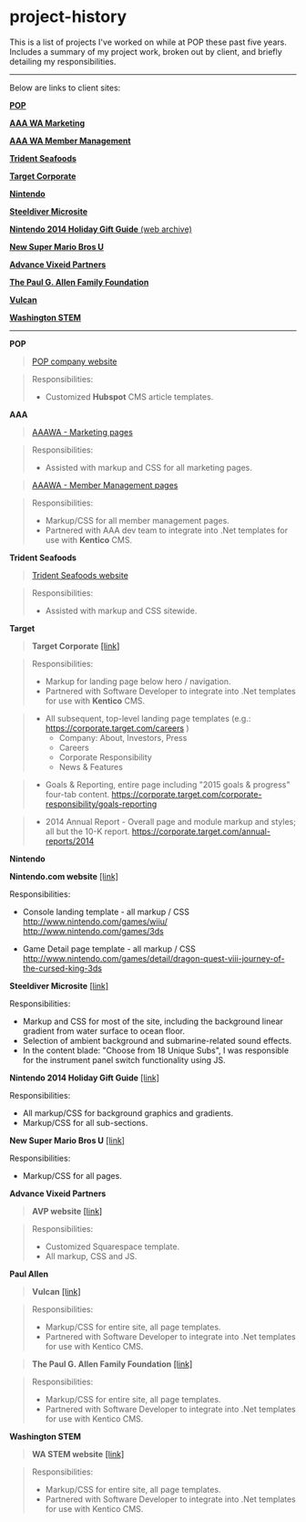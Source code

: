 # project-history

This is a list of projects I've worked on while at POP these past five years. Includes a summary of my project work, broken out by client, and briefly detailing my responsibilities. 

---

Below are links to client sites:

[**POP**](http://www.wearepop.com)

[**AAA WA Marketing**](https://wa.aaa.com/)

[**AAA WA Member Management**](https://secure.wa.aaa.com/membermanagement/join/detail/classic)

[**Trident Seafoods**](http://www.tridentseafoods.com)

[**Target Corporate**](https://corporate.target.com)

[**Nintendo**](http://www.nintendo.com)

[**Steeldiver Microsite**](http://steeldiver.nintendo.com)

[**Nintendo 2014 Holiday Gift Guide** (web archive)](http://web.archive.org/web/20141228124212/http://happyholidays.nintendo.com/)

[**New Super Mario Bros U**](http://newsupermariobrosu.nintendo.com)

[**Advance Vixeid Partners**](http://www.avpgrowth.com)

[**The Paul G. Allen Family Foundation**](http://www.pgafamilyfoundation.org)

[**Vulcan**](http://www.vulcan.com)

[**Washington STEM**](http://wastem.org)





---

**POP**

> [POP company website](http://www.wearepop.com)

> Responsibilities:
> - Customized **Hubspot** CMS article templates.


**AAA**

> [AAAWA - Marketing pages](https://wa.aaa.com)

> Responsibilities:
> - Assisted with markup and CSS for all marketing pages.

> [AAAWA - Member Management pages](https://secure.wa.aaa.com/membermanagement/join/detail/classic)
	
> Responsibilities:
> - Markup/CSS for all member management pages.
> - Partnered with AAA dev team to integrate into .Net templates for use with **Kentico** CMS.


**Trident Seafoods**

> [Trident Seafoods website](http://www.tridentseafoods.com)

> Responsibilities:
> - Assisted with markup and CSS sitewide.


**Target**

> **Target Corporate** [[link]](https://corporate.target.com)

> Responsibilities: 
> - Markup for landing page below hero / navigation.
> - Partnered with Software Developer to integrate into .Net templates for use with **Kentico** CMS.

> - All subsequent, top-level landing page templates (e.g.: https://corporate.target.com/careers )
>	- Company: About, Investors, Press
>	- Careers
>	- Corporate Responsibility
>	- News & Features

> - Goals & Reporting, entire page including "2015 goals & progress" four-tab content.
>	https://corporate.target.com/corporate-responsibility/goals-reporting

> - 2014 Annual Report - Overall page and module markup and styles; all but the 10-K report.
>	https://corporate.target.com/annual-reports/2014


**Nintendo**

**Nintendo.com website** [[link]](http://www.nintendo.com)

Responsibilities:
- Console landing template - all markup / CSS
http://www.nintendo.com/games/wiiu/
http://www.nintendo.com/games/3ds

- Game Detail page template - all markup / CSS
http://www.nintendo.com/games/detail/dragon-quest-viii-journey-of-the-cursed-king-3ds


**Steeldiver Microsite** [[link]](http://steeldiver.nintendo.com)

Responsibilities: 
- Markup and CSS for most of the site, including the background linear gradient from water surface to ocean floor.
- Selection of ambient background and submarine-related sound effects.
- In the content blade: "Choose from 18 Unique Subs", I was responsible for the instrument panel switch functionality using JS.


**Nintendo 2014 Holiday Gift Guide** [[link]](http://web.archive.org/web/20141228124212/http://happyholidays.nintendo.com/)

Responsibilities:
- All markup/CSS for background graphics and gradients.
- Markup/CSS for all sub-sections.


**New Super Mario Bros U** [[link]](http://newsupermariobrosu.nintendo.com)

Responsibilities:
- Markup/CSS for all pages.


**Advance Vixeid Partners** 

> **AVP website** [[link]](http://www.avpgrowth.com)

> Responsibilities:
> - Customized Squarespace template.
> - All markup, CSS and JS.


**Paul Allen**

> **Vulcan** [[link]](http://www.vulcan.com)

> Responsibilities:
> - Markup/CSS for entire site, all page templates.
> - Partnered with Software Developer to integrate into .Net templates for use with Kentico CMS.


> **The Paul G. Allen Family Foundation** [[link]](http://www.pgafamilyfoundation.org)

> Responsibilities:
> - Markup/CSS for entire site, all page templates.
> - Partnered with Software Developer to integrate into .Net templates for use with Kentico CMS.


**Washington STEM** 

> **WA STEM website** [[link]](http://www.washingtonstem.org)

> Responsibilities:
> - Markup/CSS for entire site, all page templates.
> - Partnered with Software Developer to integrate into .Net templates for use with Kentico CMS.







